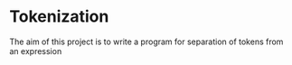 # Tokenization

The aim of this project is to write a program for separation of tokens from an expression